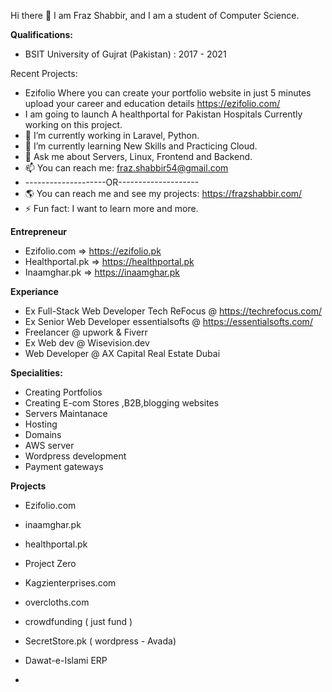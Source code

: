 Hi there 👋 I am Fraz Shabbir, and I am a student of Computer Science.

**Qualifications:**
- BSIT University of Gujrat (Pakistan) : 2017 - 2021


Recent Projects:
- Ezifolio Where you can create your portfolio website in just 5 minutes upload your career and education  details https://ezifolio.com/
- I am going to launch A healthportal for Pakistan Hospitals Currently working on this project.
- 🔭 I’m currently working in Laravel, Python.
- 🌱 I’m currently learning New Skills and Practicing Cloud.
- 💬 Ask me about Servers, Linux, Frontend and Backend.
- 📫 You can reach me: fraz.shabbir54@gmail.com
- --------------------OR--------------------
- 🌎  You can reach me and see my projects: https://frazshabbir.com/
- ⚡ Fun fact: I want to learn more and more.

**Entrepreneur**
- Ezifolio.com => https://ezifolio.pk
- Healthportal.pk => https://healthportal.pk
- Inaamghar.pk => https://inaamghar.pk


**Experiance**
- Ex Full-Stack Web Developer Tech ReFocus @ https://techrefocus.com/
- Ex Senior Web Developer essentialsofts @ https://essentialsofts.com/
- Freelancer @ upwork & Fiverr
- Ex Web dev @ Wisevision.dev
- Web  Developer @ AX Capital Real Estate Dubai

**Specialities:**
 - Creating Portfolios
 - Creating E-com Stores ,B2B,blogging websites
 - Servers Maintanace
 - Hosting
 - Domains
 - AWS server
 - Wordpress development
 - Payment gateways


 
 **Projects**
 - Ezifolio.com
 - inaamghar.pk
 - healthportal.pk
 - Project Zero
 - Kagzienterprises.com
 - overcloths.com
 - crowdfunding  ( just fund ) 
 - SecretStore.pk ( wordpress - Avada)
 - Dawat-e-Islami ERP

 - 
